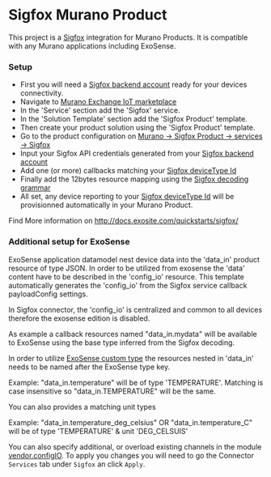 
# Sigfox Murano Product

This project is a [Sigfox](https://www.sigfox.com) integration for Murano Products. It is compatible with any Murano applications including ExoSense.

### Setup

- First you will need a [Sigfox backend account](https://backend.sigfox.com) ready for your devices connectivity.
- Navigate to [Murano Exchange IoT marketplace](https://www.exosite.io/business/<business>/exchange/catalog)
- In the 'Service' section add the 'Sigfox' service.
- In the 'Solution Template' section add the 'Sigfox Product' template.
- Then create your product solution using the 'Sigfox Product' template.
- Go to the product configuration on [Murano -> Sigfox Product -> services -> Sigfox](https://www.exosite.io/business/<business>/connectivity/<product>/services)
- Input your Sigfox API credentials generated from your [Sigfox backend account](https://backend.sigfox.com)
- Add one (or more) callbacks matching your [Sigfox deviceType Id](https://backend.sigfox.com/devicetype/list)
- Finally add the 12bytes resource mapping using the [Sigfox decoding grammar](http://docs.exosite.com/quickstarts/sigfox/decoding-grammar/)
- All set, any device reporting to your [Sigfox deviceType Id](https://backend.sigfox.com/devicetype/list) will be provisionned automatically in your Murano Product.

Find More information on http://docs.exosite.com/quickstarts/sigfox/

### Additional setup for ExoSense

ExoSense application datamodel nest device data into the 'data_in' product resource of type JSON.
In order to be utilized from exosense the 'data' content have to be described in the 'config_io' resource.
This template automatically generates the 'config_io' from the Sigfox service callback payloadConfig settings.

In Sigfox connector, the 'config_io' is centralized and common to all devices therefore the exosense edition is disabled.

As example a callback resources named "data_in.mydata" will be available to ExoSense using the base type inferred from the Sigfox decoding.

In order to utilize [ExoSense custom type](https://github.com/exosite/industrial_iot_schema/blob/master/data-types.md) the resources nested in 'data_in' needs to be named after the ExoSense type key.

Example: "data_in.temperature" will be of type 'TEMPERATURE'. Matching is case insensitive so "data_in.TEMPERATURE" will be the same.

You can also provides a matching unit types

Example: "data_in.temperature_deg_celsius" OR "data_in.temperature_C" will be of type 'TEMPERATURE' & unit 'DEG_CELSUIS'

You can also specify additional, or overload existing channels in the module [vendor.configIO](./modules/vendor/configIO.lua). To apply you changes you will need to go the Connector `Services` tab under `Sigfox` an click `Apply`.
